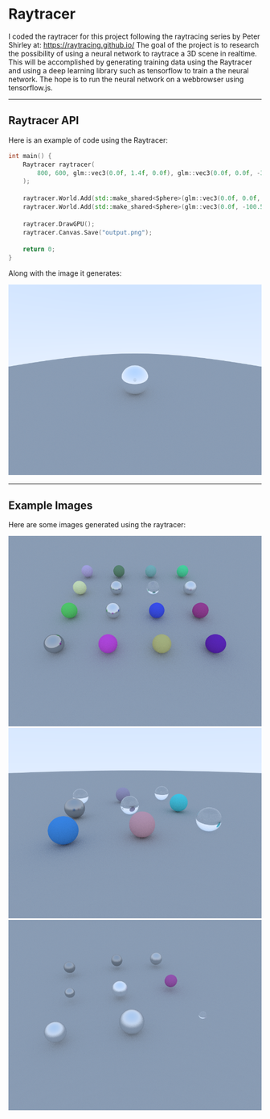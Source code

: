 # Raytracer

I coded the raytracer for this project following the raytracing series by Peter Shirley at: https://raytracing.github.io/
The goal of the project is to research the possibility of using a neural network to raytrace a 3D scene in realtime. This will be accomplished by generating training data using the Raytracer and using a deep learning library such as tensorflow to train a the neural network. The hope is to run the neural network on a webbrowser using tensorflow.js.

---

## Raytracer API
Here is an example of code using the Raytracer: 
```cpp
int main() {
	Raytracer raytracer(
		800, 600, glm::vec3(0.0f, 1.4f, 0.0f), glm::vec3(0.0f, 0.0f, -3.0f), 90.0f, 0.0f, 3.0f
	);

	raytracer.World.Add(std::make_shared<Sphere>(glm::vec3(0.0f, 0.0f, -3.0f), 0.5f, std::make_shared<Dielectric>(0.12f)));
	raytracer.World.Add(std::make_shared<Sphere>(glm::vec3(0.0f, -100.5f, -3.0f), 100.0f, std::make_shared<Lambertian>(glm::vec3(0.5f, 0.5f, 0.5f))));

	raytracer.DrawGPU();
	raytracer.Canvas.Save("output.png");

	return 0;
}
```
Along with the image it generates:

![enter image description here](https://raw.githubusercontent.com/fqhd/Raytracer/master/images/example.png)

--- 

## Example Images

Here are some images generated using the raytracer:

![enter image description here](https://raw.githubusercontent.com/fqhd/Raytracer/master/images/image1.png)
![enter image description here](https://raw.githubusercontent.com/fqhd/Raytracer/master/images/image2.png)
![enter image description here](https://raw.githubusercontent.com/fqhd/Raytracer/master/images/image3.png)

